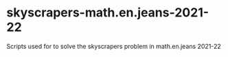 # skyscrapers-math.en.jeans-2021-22
 Scripts used for to solve the skyscrapers problem in math.en.jeans 2021-22
